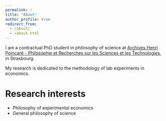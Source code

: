 ```yaml
---
permalink: /
title: "About"
author_profile: true
redirect_from: 
  - /about/
  - /about.html
---
```


I am a contractual PhD student in philosophy of science at [Archives Henri Poincaré - Philosophie et Recherches sur les Sciences et les Technologies](https://poincare.univ-lorraine.fr/), in Strasbourg.

My research is dedicated to the methodology of lab experiments in economics.

Research interests
======
- Philosophy of experimental economics
- General philosophy of science



